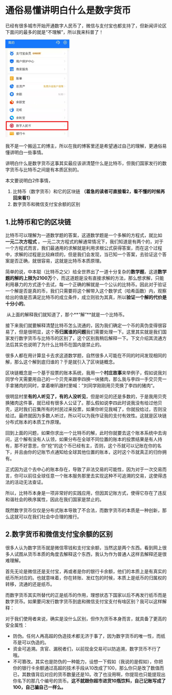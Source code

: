 # 通俗易懂讲明白什么是数字货币

​		已经有很多城市开始开通数字人民币了，微信与支付宝也都支持了，但新闻评论区下面问的最多的就是“不理解”，所以我来科普了！

<img src="image/IMG_4068.JPG" alt="IMG_4068.JPG" style="width: 200px;" />

​		我不是一个搬运工的博主，所以在我的博客里还是希望通过自己的理解，更通俗易懂讲明白一些事情。

​		讲明白什么是数字货币这事其实最应该讲清楚什么是比特币，但我们国家发行的数字货币与比特币之间是有本质区别的。

本文要说明白2件事情，

1. 比特币（数字货币）和它的区块链 **（着急的读者可直接看2，看不懂的时候再回来看1）**
2. 数字货币和微信支付宝余额的区别



## 1.比特币和它的区块链

​		比特币可以理解为一道数学题的答案，这道数学题是一个多解的方程式，就比如 **一元二次方程式** 。一元二次方程式的解通常情况下，我们知道是有两个的，对于一个方程式而言，我们最通用的求解就是利用求根公式获得答案，而在这个过程中，求解的过程是比较麻烦的，但是我们会发现，当已知一个答案，去验证这个答案是否正确，就很容易，这就是比特币本质原理。

​		简单的说，中本聪（比特币之父）给全世界出了一道十分复杂的**数学题**，这道**数学题的解的上限为2100万**个，而这道题是没有直接求解的方法，那么想求解，只能利用暴力的方式逐个去试，每一个正确的解就是一个公认的比特币。因此对于验证一个解是否是真的币，我们只需要将这个解带入这个数学式（哈希函数）内，观察给出的值是否满足比特币的成立条件，成立则验为其真，所以**验证一个解的代价是十分小的**。

​		从上面的解释我们就知道了，那个**“解”**就是一个比特币。

​		接下来我们就要解释清楚比特币怎么流通的，因为我们确定一个币的真伪变得很容易了，但是很明显，这个**币归属谁的问题**我们需要处理一下。这里其实就是我们国家发行数字货币与比特币的区别了，这个区别我稍后解释一下。下文介绍其流通方法后其实也说明了为什么比特币在国内是禁止的。

​		很多人都在用计算显卡去求这道数学题，自然很多人可能在不同的时间发现相同的解，那么这个解到底归谁的？于是就引入了区块链概念。

​		区块链概念是一个基于投票的账本系统，我用一个**村庄故事**来举例子，假如说我刘同学今天需要用自己的一个贝壳来跟李四换一块猪肉，那么我与李四一手交贝壳一手拿猪肉的同时，拿着喇叭跟村里喊：”刘同学刚刚用贝壳换了李四的猪肉“。

​		很明显村里**有的人听见了，有的人没听见**，但是听见的还是多数的，于是我用贝壳换猪肉这件事，就已经有很多人公证了。那么假如说李四此时说我没有给过他贝壳，这时我们召集所有的村民过来投票，如果你听见我喊了，你就投给过，否则没给过。最终就因为多数人听过，所以可以为我作证我的支付有效性。这就是区块链分布式账本的本质工作原理。

​		回到上面的问题，如果你求出一个比特币的解，此时你就要去这个账本系统中去询问，这个解有没有人认领，如果分布在全球不同位置的账本的投票结果是有人持有，那不好意思，你”挖“的这个币已经有主，否则，这个币就可以记账在你的名下，并且由你的记账节点通知给全球其他位置的账本，这时这个币就真正的归你拥有。

​		正式因为这个去中心的账本存在，导致了非法交易的可能性，因为对于一次交易而言，你可以前往全球任意一个账本服务那里去实现这种不可追溯的交易，这使得违法的活动无法查证。

​		所以，比特币本身是一项非常好的实践应用，但因其记账方式，使得它存在了违反和谐社会的秩序属性，因此在我们国家是禁止的。

​		既然数字货币仅仅是分布式账本导致了不合法，而数字货币的本质是一种创新，那么这就可以在我们社会中合理的推行。



## 2.数字货币和微信支付宝余额的区别

​		很多人认为数字货币就是微信零钱和支付宝余额，当然这是两个东西。看到网上很多人试图从货币本质的角度去解释这个东西，我认为作为普通人这样去解释还是很难理解。

​		首先无论是微信还是支付宝，再或者是你的银行卡余额，他们的本质上是有真实的纸币所对应的。也就意味着，你在转账、发红包的时候，本质上是纸币的归属权的转移，流通的还是纸币。

​		而数字货币其实所替代的正是纸币的作用，理想状态下国家以后不再发行纸币而是数字货币。如果要问发行数字货币到底和微信支付宝支付有啥区别？我可以这样解释：

​		对于我们使用者来说，确实是没什么区别，但作为货币本身而言，就具备了更高的安全属性：

- 防伪。任何人再高超的伪造技术都无济于事了，因为数字货币的唯一性，而纸币是可以伪造的。
- 资金可追溯。贪官、漏税者们，以前现金交易可以防追溯，数字货币不行了哦。
- 不可篡改。其实也是防伪的一种能力，设想一下假如（我说的是假如），你把你的银行卡余额通过高超的技术手段从10改成了100，那么你只是改了数值而已，其数值背后对应的货币数量还是10。改了也没用啊，你提现也只能提现出你名下的那几个编号的货币。**这不就跟你超市进货10瓶饮料，自己记账写成了100，自己骗自己一样么。**

